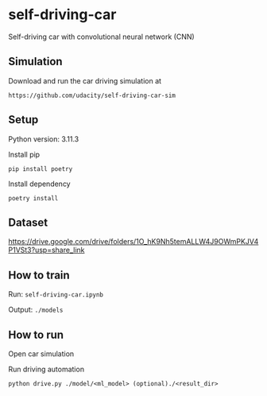 # self-driving-car

Self-driving car with convolutional neural network (CNN)

## Simulation

Download and run the car driving simulation at

    https://github.com/udacity/self-driving-car-sim

## Setup

Python version: 3.11.3

Install pip

    pip install poetry

Install dependency

    poetry install

## Dataset

https://drive.google.com/drive/folders/1O_hK9Nh5temALLW4J9OWmPKJV4P1VSt3?usp=share_link

## How to train

Run: `self-driving-car.ipynb`

Output: `./models`

## How to run

Open car simulation

Run driving automation

    python drive.py ./model/<ml_model> (optional)./<result_dir>
